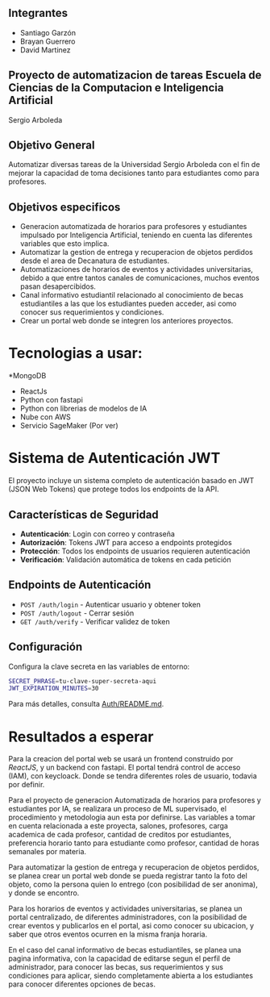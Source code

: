 ## Integrantes 
* Santiago Garzón
* Brayan Guerrero
* David Martinez

## Proyecto de automatizacion de tareas Escuela de Ciencias de la Computacion e Inteligencia Artificial
Sergio Arboleda

## Objetivo General
Automatizar diversas tareas de la Universidad Sergio Arboleda con el fin de mejorar la capacidad de toma decisiones tanto para estudiantes como para profesores.

## Objetivos especificos
* Generacion automatizada de horarios para profesores y estudiantes impulsado por Inteligencia Artificial, teniendo en cuenta las diferentes variables que esto implica.
* Automatizar la gestion de entrega y recuperacion de objetos perdidos desde el area de Decanatura de estudiantes.
* Automatizaciones de horarios de eventos  y actividades universitarias, debido a que entre tantos canales de comunicaciones, muchos eventos pasan desapercibidos.
* Canal informativo estudiantil relacionado al conocimiento de becas estudiantiles a las que los estudiantes pueden acceder, asi como conocer sus requerimientos y condiciones.
* Crear un portal web donde se integren los anteriores proyectos.

# Tecnologias a usar:

*MongoDB 
* ReactJs
* Python con fastapi
* Python con librerias de modelos de IA
* Nube con AWS
* Servicio SageMaker (Por ver)

# Sistema de Autenticación JWT

El proyecto incluye un sistema completo de autenticación basado en JWT (JSON Web Tokens) que protege todos los endpoints de la API.

## Características de Seguridad

- **Autenticación**: Login con correo y contraseña
- **Autorización**: Tokens JWT para acceso a endpoints protegidos
- **Protección**: Todos los endpoints de usuarios requieren autenticación
- **Verificación**: Validación automática de tokens en cada petición

## Endpoints de Autenticación

- `POST /auth/login` - Autenticar usuario y obtener token
- `POST /auth/logout` - Cerrar sesión
- `GET /auth/verify` - Verificar validez de token

## Configuración

Configura la clave secreta en las variables de entorno:

```bash
SECRET_PHRASE=tu-clave-super-secreta-aqui
JWT_EXPIRATION_MINUTES=30
```

Para más detalles, consulta [Auth/README.md](Auth/README.md).

# Resultados a esperar
Para la creacion del portal web se usará un frontend construido por *ReactJS*, y un backend con fastapi. El portal tendrá control de acceso (IAM), con keycloack. Donde se tendra diferentes roles de usuario, todavia por definir.

Para el proyecto de generacion Automatizada de horarios para profesores y estudiantes por IA, se realizara un proceso de ML supervisado, el procedimiento y metodologia aun esta por definirse.
Las variables a tomar en cuenta relacionada a este proyecta, salones, profesores, carga academica de cada profesor, cantidad de creditos por estudiantes, preferencia horario tanto para estudiante como profesor, cantidad de horas semanales por materia.

Para automatizar la gestion de entrega y recuperacion de objetos perdidos, se planea crear un portal web donde se pueda registrar tanto la foto del objeto, como la persona quien lo entrego (con posibilidad de ser anonima), y donde se encontro.

Para los horarios de eventos y actividades universitarias, se planea un portal centralizado, de diferentes administradores, con la posibilidad de crear eventos y publicarlos en el portal, asi como conocer su ubicacion, y saber que otros eventos ocurren en la misma franja horaria.

En el caso del canal informativo de becas estudiantiles, se planea una pagina informativa, con la capacidad de editarse segun el perfil de administrador, para conocer las becas, sus requerimientos y sus condiciones para aplicar, siendo completamente abierta a los estudiantes para conocer diferentes opciones de becas.

